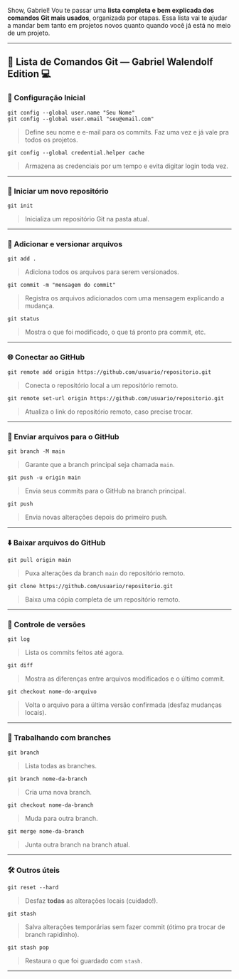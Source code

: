 Show, Gabriel! Vou te passar uma **lista completa e bem explicada dos comandos Git mais usados**, organizada por etapas. Essa lista vai te ajudar a mandar bem tanto em projetos novos quanto quando você já está no meio de um projeto.

---

## 📄 Lista de Comandos Git — Gabriel Walendolf Edition 💻

### 🔧 Configuração Inicial

```
git config --global user.name "Seu Nome"
git config --global user.email "seu@email.com"
```
> Define seu nome e e-mail para os commits. Faz uma vez e já vale pra todos os projetos.

```
git config --global credential.helper cache
```
> Armazena as credenciais por um tempo e evita digitar login toda vez.

---

### 📁 Iniciar um novo repositório

```
git init
```
> Inicializa um repositório Git na pasta atual.

---

### 📌 Adicionar e versionar arquivos

```
git add .
```
> Adiciona todos os arquivos para serem versionados.

```
git commit -m "mensagem do commit"
```
> Registra os arquivos adicionados com uma mensagem explicando a mudança.

```
git status
```
> Mostra o que foi modificado, o que tá pronto pra commit, etc.

---

### 🌐 Conectar ao GitHub

```
git remote add origin https://github.com/usuario/repositorio.git
```
> Conecta o repositório local a um repositório remoto.

```
git remote set-url origin https://github.com/usuario/repositorio.git
```
> Atualiza o link do repositório remoto, caso precise trocar.

---

### 🚀 Enviar arquivos para o GitHub

```
git branch -M main
```
> Garante que a branch principal seja chamada `main`.

```
git push -u origin main
```
> Envia seus commits para o GitHub na branch principal.

```
git push
```
> Envia novas alterações depois do primeiro push.

---

### ⬇️ Baixar arquivos do GitHub

```
git pull origin main
```
> Puxa alterações da branch `main` do repositório remoto.

```
git clone https://github.com/usuario/repositorio.git
```
> Baixa uma cópia completa de um repositório remoto.

---

### 🧠 Controle de versões

```
git log
```
> Lista os commits feitos até agora.

```
git diff
```
> Mostra as diferenças entre arquivos modificados e o último commit.

```
git checkout nome-do-arquivo
```
> Volta o arquivo para a última versão confirmada (desfaz mudanças locais).

---

### 🌳 Trabalhando com branches

```
git branch
```
> Lista todas as branches.

```
git branch nome-da-branch
```
> Cria uma nova branch.

```
git checkout nome-da-branch
```
> Muda para outra branch.

```
git merge nome-da-branch
```
> Junta outra branch na branch atual.

---

### 🛠️ Outros úteis

```
git reset --hard
```
> Desfaz **todas** as alterações locais (cuidado!).

```
git stash
```
> Salva alterações temporárias sem fazer commit (ótimo pra trocar de branch rapidinho).

```
git stash pop
```
> Restaura o que foi guardado com `stash`.

---
